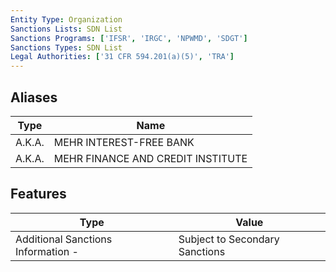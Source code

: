 ```yaml
---
Entity Type: Organization
Sanctions Lists: SDN List
Sanctions Programs: ['IFSR', 'IRGC', 'NPWMD', 'SDGT']
Sanctions Types: SDN List
Legal Authorities: ['31 CFR 594.201(a)(5)', 'TRA']
---
```


## Aliases
| Type  | Name      | 
|-------|-----------|
| A.K.A. | MEHR INTEREST-FREE BANK |
| A.K.A. | MEHR FINANCE AND CREDIT INSTITUTE |

## Features
| Type  | Value      |
|-------|------------|
| Additional Sanctions Information - | Subject to Secondary Sanctions |

